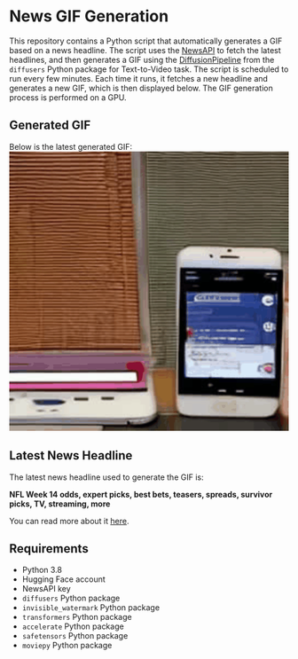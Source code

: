 # News GIF Generation
This repository contains a Python script that automatically generates a GIF based on a news headline. The script uses the [NewsAPI](https://newsapi.org/) to fetch the latest headlines, and then generates a GIF using the [DiffusionPipeline](https://github.com/huggingface/diffusers) from the `diffusers` Python package for Text-to-Video task.
The script is scheduled to run every few minutes. Each time it runs, it fetches a new headline and generates a new GIF, which is then displayed below. The GIF generation process is performed on a GPU.

## Generated GIF
Below is the latest generated GIF:
![Generated GIF](output.gif?raw=true&v=1702294480)

## Latest News Headline
The latest news headline used to generate the GIF is:

**NFL Week 14 odds, expert picks, best bets, teasers, spreads, survivor picks, TV, streaming, more**

You can read more about it [here](https://www.cbssports.com/nfl/news/nfl-week-14-odds-expert-picks-best-bets-teasers-spreads-survivor-picks-tv-streaming-more/).

## Requirements
- Python 3.8
- Hugging Face account
- NewsAPI key
- `diffusers` Python package
- `invisible_watermark` Python package
- `transformers` Python package
- `accelerate` Python package
- `safetensors` Python package
- `moviepy` Python package
